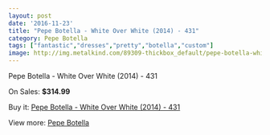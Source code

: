 ```yaml
---
layout: post
date: '2016-11-23'
title: "Pepe Botella - White Over White (2014) - 431"
category: Pepe Botella
tags: ["fantastic","dresses","pretty","botella","custom"]
image: http://img.metalkind.com/89309-thickbox_default/pepe-botella-white-over-white-2014-431.jpg
---
```

Pepe Botella - White Over White (2014) - 431

On Sales: **$314.99**
<a href="https://www.metalkind.com/en/pepe-botella/21231-pepe-botella-white-over-white-2014-431.html"><amp-img layout="responsive" width="600" height="600" src="//img.metalkind.com/89309-thickbox_default/pepe-botella-white-over-white-2014-431.jpg" alt="Pepe Botella - White Over White (2014) - 431 0" /></a>
<a href="https://www.metalkind.com/en/pepe-botella/21231-pepe-botella-white-over-white-2014-431.html"><amp-img layout="responsive" width="600" height="600" src="//img.metalkind.com/89310-thickbox_default/pepe-botella-white-over-white-2014-431.jpg" alt="Pepe Botella - White Over White (2014) - 431 1" /></a>
<a href="https://www.metalkind.com/en/pepe-botella/21231-pepe-botella-white-over-white-2014-431.html"><amp-img layout="responsive" width="600" height="600" src="//img.metalkind.com/89311-thickbox_default/pepe-botella-white-over-white-2014-431.jpg" alt="Pepe Botella - White Over White (2014) - 431 2" /></a>
<a href="https://www.metalkind.com/en/pepe-botella/21231-pepe-botella-white-over-white-2014-431.html"><amp-img layout="responsive" width="600" height="600" src="//img.metalkind.com/89312-thickbox_default/pepe-botella-white-over-white-2014-431.jpg" alt="Pepe Botella - White Over White (2014) - 431 3" /></a>
<a href="https://www.metalkind.com/en/pepe-botella/21231-pepe-botella-white-over-white-2014-431.html"><amp-img layout="responsive" width="600" height="600" src="//img.metalkind.com/89313-thickbox_default/pepe-botella-white-over-white-2014-431.jpg" alt="Pepe Botella - White Over White (2014) - 431 4" /></a>

Buy it: [Pepe Botella - White Over White (2014) - 431](https://www.metalkind.com/en/pepe-botella/21231-pepe-botella-white-over-white-2014-431.html "Pepe Botella - White Over White (2014) - 431")

View more: [Pepe Botella](https://www.metalkind.com/en/100-pepe-botella "Pepe Botella")